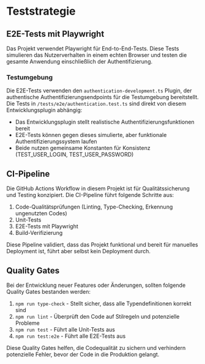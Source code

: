 # Teststrategie

## E2E-Tests mit Playwright

Das Projekt verwendet Playwright für End-to-End-Tests. Diese Tests simulieren das Nutzerverhalten in einem echten Browser und testen die gesamte Anwendung einschließlich der Authentifizierung.

### Testumgebung

Die E2E-Tests verwenden den `authentication-development.ts` Plugin, der authentische Authentifizierungsendpoints für die Testumgebung bereitstellt. Die Tests in `/tests/e2e/authentication.test.ts` sind direkt von diesem Entwicklungsplugin abhängig:

- Das Entwicklungsplugin stellt realistische Authentifizierungsfunktionen bereit
- E2E-Tests können gegen dieses simulierte, aber funktionale Authentifizierungssystem laufen
- Beide nutzen gemeinsame Konstanten für Konsistenz (TEST_USER_LOGIN, TEST_USER_PASSWORD)

## CI-Pipeline

Die GitHub Actions Workflow in diesem Projekt ist für Qualitätssicherung und Testing konzipiert. Die CI-Pipeline führt folgende Schritte aus:

1. Code-Qualitätsprüfungen (Linting, Type-Checking, Erkennung ungenutzten Codes)
2. Unit-Tests
3. E2E-Tests mit Playwright
4. Build-Verifizierung

Diese Pipeline validiert, dass das Projekt funktional und bereit für manuelles Deployment ist, führt aber selbst kein Deployment durch.

## Quality Gates

Bei der Entwicklung neuer Features oder Änderungen, sollten folgende Quality Gates bestanden werden:

1. `npm run type-check` - Stellt sicher, dass alle Typendefinitionen korrekt sind
2. `npm run lint` - Überprüft den Code auf Stilregeln und potenzielle Probleme
3. `npm run test` - Führt alle Unit-Tests aus
4. `npm run test:e2e` - Führt alle E2E-Tests aus

Diese Quality Gates helfen, die Codequalität zu sichern und verhindern potenzielle Fehler, bevor der Code in die Produktion gelangt.
